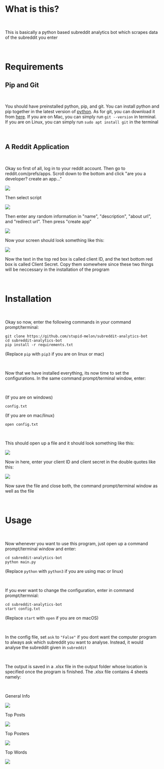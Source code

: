 # What is this?
<br>

This is basically a python based subreddit analytics bot which scrapes data of the subreddit you enter

<br>

# Requirements
## Pip and Git
<br>

You should have preinstalled python, pip, and git. You can install python and pip together in the latest version of [python](https://www.python.org/downloads/). As for git, you can download it from [here](https://git-scm.com/). If you are on Mac, you can simply run `git --version` in terminal. If you are on Linux, you can simply run `sudo apt install git` in the terminal

<br>

## A Reddit Application
<br>

Okay so first of all, log in to your reddit account. Then go to reddit.com/prefs/apps. Scroll down to the bottom and click "are you a developer? create an app..."

![](https://i.imgur.com/bGY3l9r.png)

Then select script

![](https://i.imgur.com/C44zSwM.png)

Then enter any random information in "name", "description", "about url", and "redirect url". Then press "create app"

![](https://i.imgur.com/ePB3BeE.png)

Now your screen should look something like this:

![](https://i.imgur.com/qPnrS56.png)

Now the text in the top red box is called client ID, and the text bottom red box is called Client Secret. Copy them somewhere since these two things will be neccessary in the installation of the program

<br>

# Installation
<br>

Okay so now, enter the following commands in your command prompt/terminal:

```
git clone https://github.com/stupid-melon/subreddit-analytics-bot
cd subreddit-analytics-bot
pip install -r requirements.txt
```
(Replace `pip` with `pip3` if you are on linux or mac)

<br>

Now that we have installed everything, its now time to set the configurations. In the same command prompt/terminal window, enter:

<br>

(If you are on windows)
```
config.txt
```

(If you are on mac/linux)
```
open config.txt
```

<br>

This should open up a file and it should look something like this:

![](https://i.imgur.com/Nf7qtCH.png)

Now in here, enter your client ID and client secret in the double quotes like this:

![](https://i.imgur.com/WF9dwaY.png)

Now save the file and close both, the command prompt/terminal window as well as the file

<br>

# Usage
<br>

Now whenever you want to use this program, just open up a command prompt/terminal window and enter:

```
cd subreddit-analytics-bot
python main.py
```

(Replace `python` with `python3` if you are using mac or linux)

<br>

If you ever want to change the configuration, enter in command prompt/termnial:

```
cd subreddit-analytics-bot
start config.txt
```

(Replace `start` with `open` if you are on macOS)

<br>

In the config file, set `ask` to `"False"` if you dont want the computer program to always ask which subreddit you want to analyse. Instead, it would analyse the subreddit given in `subreddit`

<br>

The output is saved in a .xlsx file in the output folder whose location is specified once the program is finished. The .xlsx file contains 4 sheets namely:

<br>

General Info

![](https://i.imgur.com/tUnRt2H.png)

Top Posts

![](https://i.imgur.com/eaPCWVQ.png)

Top Posters

![](https://i.imgur.com/BGAV2mp.png)

Top Words

![](https://i.imgur.com/9RQNJrx.png)

